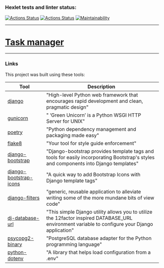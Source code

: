 ### Hexlet tests and linter status:
[![Actions Status](https://github.com/alllexxx1/python-project-52/actions/workflows/hexlet-check.yml/badge.svg)](https://github.com/alllexxx1/python-project-52/actions)
[![Actions Status](https://github.com/alllexxx1/python-project-52/actions/workflows/task_manager.yml/badge.svg)](https://github.com/alllexxx1/python-project-52/actions)
[![Maintainability](https://api.codeclimate.com/v1/badges/20a17e8d69796724e897/maintainability)](https://codeclimate.com/github/alllexxx1/python-project-52/maintainability)

---

# [Task manager](https://task-manager-kli2.onrender.com/)

---

### Links

This project was built using these tools:

| Tool                                                                             | Description                                                                                                                                     |
|----------------------------------------------------------------------------------|-------------------------------------------------------------------------------------------------------------------------------------------------|
| [django](https://docs.djangoproject.com/en/5.0/)                                 | "High-level Python web framework that encourages rapid development and clean, pragmatic design"                                                 |
| [gunicorn](https://docs.gunicorn.org/en/stable/)                                 | " ‘Green Unicorn’ is a Python WSGI HTTP Server for UNIX"                                                                                        |
| [poetry](https://python-poetry.org/)                                             | "Python dependency management and packaging made easy"                                                                                          |
| [flake8](https://flake8.pycqa.org/)                                              | "Your tool for style guide enforcement"                                                                                                         |
| [django-bootstrap](https://django-bootstrap5.readthedocs.io/en/stable/)          | "Django-bootstrap provides template tags and tools for easily incorporating Bootstrap's styles and components into Django templates"            |
| [django-bootstrap-icons](https://github.com/christianwgd/django-bootstrap-icons) | "A quick way to add Bootstrap Icons with Django template tags"                                                                                  |
| [django-filters](https://github.com/theskumar/python-dotenv)                     | "generic, reusable application to alleviate writing some of the more mundane bits of view code"                                                                                           |
| [dj-database-url](https://github.com/jazzband/dj-database-url)                   | "This simple Django utility allows you to utilize the 12factor inspired DATABASE_URL environment variable to configure your Django application" |
| [psycopg2-binary](https://pypi.org/project/psycopg2-binary/)                     | "PostgreSQL database adapter for the Python programming language"                                                                               |
| [python-dotenv](https://github.com/theskumar/python-dotenv)                      | "A library that helps load configuration from a .env"                                                                                           |